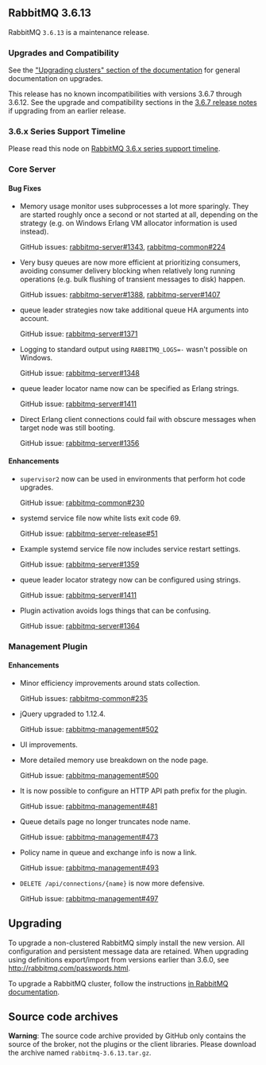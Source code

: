 ## RabbitMQ 3.6.13

RabbitMQ `3.6.13` is a maintenance release.

### Upgrades and Compatibility

See the ["Upgrading clusters" section of the documentation](https://www.rabbitmq.com/clustering.html#upgrading)
for general documentation on upgrades.

This release has no known incompatibilities with versions 3.6.7 through 3.6.12.
See the upgrade and compatibility sections in the [3.6.7 release notes](https://github.com/rabbitmq/rabbitmq-server/releases/tag/rabbitmq_v3_6_7) if upgrading from an earlier release.

### 3.6.x Series Support Timeline

Please read this node on [RabbitMQ 3.6.x series support timeline](https://groups.google.com/forum/#!msg/rabbitmq-users/kXkI-f3pgEw/UFowJIK4BQAJ).


### Core Server

#### Bug Fixes

 * Memory usage monitor uses subprocesses a lot more sparingly. They are started
   roughly once a second or not started at all, depending on the strategy (e.g. on Windows
   Erlang VM allocator information is used instead).
   
   GitHub issues: [rabbitmq-server#1343](https://github.com/rabbitmq/rabbitmq-server/issues/1343), [rabbitmq-common#224](https://github.com/rabbitmq/rabbitmq-common/issues/224)

 * Very busy queues are now more efficient at prioritizing consumers, avoiding
   consumer delivery blocking when relatively long running operations (e.g. bulk flushing
   of transient messages to disk) happen.
   
   GitHub issues: [rabbitmq-server#1388](https://github.com/rabbitmq/rabbitmq-server/pull/1388), [rabbitmq-server#1407](https://github.com/rabbitmq/rabbitmq-server/pull/1407)

 * queue leader strategies now take additional queue HA arguments into account.
 
   GitHub issue: [rabbitmq-server#1371](https://github.com/rabbitmq/rabbitmq-server/issues/1371)

 * Logging to standard output using `RABBITMQ_LOGS=-` wasn't possible on Windows.
 
   GitHub issue: [rabbitmq-server#1348](https://github.com/rabbitmq/rabbitmq-server/issues/1348)

 * queue leader locator name now can be specified as Erlang strings.
 
   GitHub issue: [rabbitmq-server#1411](https://github.com/rabbitmq/rabbitmq-server/issues/1411)

 * Direct Erlang client connections could fail with obscure messages when
   target node was still booting.
   
   GitHub issue: [rabbitmq-server#1356](https://github.com/rabbitmq/rabbitmq-server/issues/1356)

#### Enhancements

 * `supervisor2` now can be used in environments that perform hot code upgrades.
 
   GitHub issue: [rabbitmq-common#230](https://github.com/rabbitmq/rabbitmq-common/pull/230)

 * systemd service file now white lists exit code 69.
 
   GitHub issue: [rabbitmq-server-release#51](https://github.com/rabbitmq/rabbitmq-server-release/issues/51)

 * Example systemd service file now includes service restart settings.
 
   GitHub issue: [rabbitmq-server#1359](https://github.com/rabbitmq/rabbitmq-server/issues/1359)

 * queue leader locator strategy now can be configured using strings.
 
   GitHub issue: [rabbitmq-server#1411](https://github.com/rabbitmq/rabbitmq-server/issues/1411)

 * Plugin activation avoids logs things that can be confusing.
 
   GitHub issue: [rabbitmq-server#1364](https://github.com/rabbitmq/rabbitmq-server/issues/1364)


### Management Plugin

#### Enhancements

 * Minor efficiency improvements around stats collection.
 
   GitHub issues: [rabbitmq-common#235](https://github.com/rabbitmq/rabbitmq-common/pull/235)

 * jQuery upgraded to 1.12.4.
 
   GitHub issue: [rabbitmq-management#502](https://github.com/rabbitmq/rabbitmq-management/pull/502)

 * UI improvements.
 
 * More detailed memory use breakdown on the node page.
 
   GitHub issue: [rabbitmq-management#500](https://github.com/rabbitmq/rabbitmq-management/pull/500)

 * It is now possible to configure an HTTP API path prefix for the plugin.
 
   GitHub issue: [rabbitmq-management#481](https://github.com/rabbitmq/rabbitmq-management/issues/481)

 * Queue details page no longer truncates node name.
 
   GitHub issue: [rabbitmq-management#473](https://github.com/rabbitmq/rabbitmq-management/issues/473)
 
 * Policy name in queue and exchange info is now a link.

   GitHub issue: [rabbitmq-management#493](https://github.com/rabbitmq/rabbitmq-management/issues/493)

 * `DELETE /api/connections/{name}` is now more defensive.
 
   GitHub issue: [rabbitmq-management#497](https://github.com/rabbitmq/rabbitmq-management/issues/497)


## Upgrading

To upgrade a non-clustered RabbitMQ simply install the new version. All configuration and persistent message data are retained.
When upgrading using definitions export/import from versions earlier than 3.6.0, see http://rabbitmq.com/passwords.html.

To upgrade a RabbitMQ cluster, follow the instructions [in RabbitMQ documentation](https://www.rabbitmq.com/clustering.html#upgrading).

## Source code archives

**Warning**: The source code archive provided by GitHub only contains the source of the broker,
not the plugins or the client libraries. Please download the archive named `rabbitmq-3.6.13.tar.gz`.
